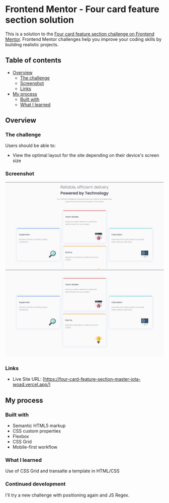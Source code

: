 # Frontend Mentor - Four card feature section solution

This is a solution to the [Four card feature section challenge on Frontend Mentor](https://www.frontendmentor.io/challenges/four-card-feature-section-weK1eFYK). Frontend Mentor challenges help you improve your coding skills by building realistic projects. 

## Table of contents

- [Overview](#overview)
  - [The challenge](#the-challenge)
  - [Screenshot](#screenshot)
  - [Links](#links)
- [My process](#my-process)
  - [Built with](#built-with)
  - [What I learned](#what-i-learned)

## Overview

### The challenge

Users should be able to:

- View the optimal layout for the site depending on their device's screen size

### Screenshot

![](./images/screenshot.png)
![](./images/screenshot2.png)

### Links

- Live Site URL: [https://four-card-feature-section-master-iota-woad.vercel.app/]

## My process

### Built with

- Semantic HTML5 markup
- CSS custom properties
- Flexbox
- CSS Grid
- Mobile-first workflow

### What I learned

Use of CSS Grid and transalte a template in HTML/CSS 

### Continued development

I'll try a new challenge with positioning again and JS Regex.
